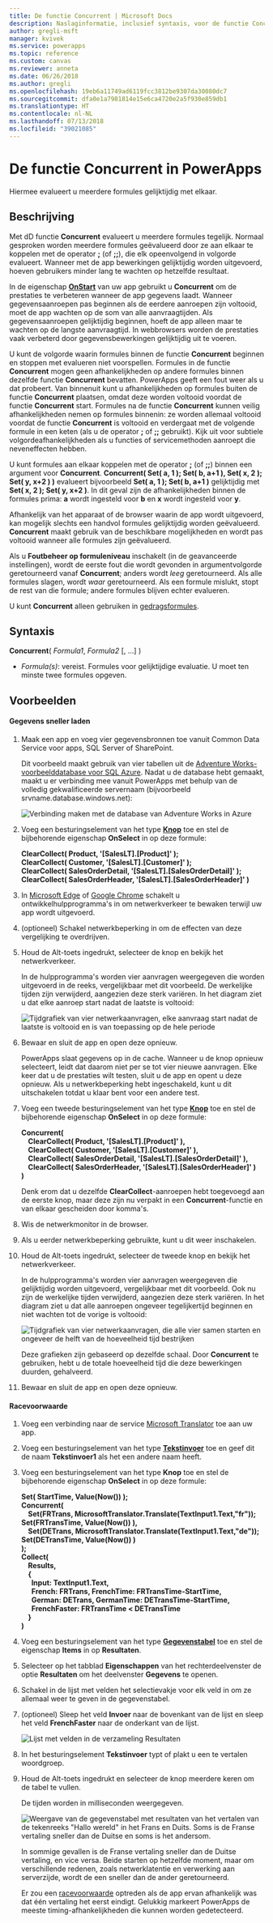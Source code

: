 ```yaml
---
title: De functie Concurrent | Microsoft Docs
description: Naslaginformatie, inclusief syntaxis, voor de functie Concurrent in PowerApps
author: gregli-msft
manager: kvivek
ms.service: powerapps
ms.topic: reference
ms.custom: canvas
ms.reviewer: anneta
ms.date: 06/26/2018
ms.author: gregli
ms.openlocfilehash: 19eb6a11749ad6119fcc3812be9307da30080dc7
ms.sourcegitcommit: dfa0e1a7981814e15e6ca4720e2a5f930e859db1
ms.translationtype: HT
ms.contentlocale: nl-NL
ms.lasthandoff: 07/13/2018
ms.locfileid: "39021085"
---
```

# <a name="concurrent-function-in-powerapps"></a>De functie Concurrent in PowerApps
Hiermee evalueert u meerdere formules gelijktijdig met elkaar.

## <a name="description"></a>Beschrijving
Met dD functie **Concurrent** evalueert u meerdere formules tegelijk. Normaal gesproken worden meerdere formules geëvalueerd door ze aan elkaar te koppelen met de operator [**;**](operators.md) (of [**;;**](operators.md)), die elk opeenvolgend in volgorde evalueert. Wanneer met de app bewerkingen gelijktijdig worden uitgevoerd, hoeven gebruikers minder lang te wachten op hetzelfde resultaat.

In de eigenschap [**OnStart**](../controls/control-screen.md) van uw app gebruikt u **Concurrent** om de prestaties te verbeteren wanneer de app gegevens laadt. Wanneer gegevensaanroepen pas beginnen als de eerdere aanroepen zijn voltooid, moet de app wachten op de som van alle aanvraagtijden. Als gegevensaanroepen gelijktijdig beginnen, hoeft de app alleen maar te wachten op de langste aanvraagtijd. In webbrowsers worden de prestaties vaak verbeterd door gegevensbewerkingen gelijktijdig uit te voeren.

U kunt de volgorde waarin formules binnen de functie **Concurrent** beginnen en stoppen met evalueren niet voorspellen. Formules in de functie **Concurrent** mogen geen afhankelijkheden op andere formules binnen dezelfde functie **Concurrent** bevatten. PowerApps geeft een fout weer als u dat probeert. Van binnenuit kunt u afhankelijkheden op formules buiten de functie **Concurrent** plaatsen, omdat deze worden voltooid voordat de functie **Concurrent** start. Formules na de functie **Concurrent** kunnen veilig afhankelijkheden nemen op formules binnenin: ze worden allemaal voltooid voordat de functie **Concurrent** is voltooid en verdergaat met de volgende formule in een keten (als u de operator **;** of **;;** gebruikt). Kijk uit voor subtiele volgordeafhankelijkheden als u functies of servicemethoden aanroept die neveneffecten hebben.

U kunt formules aan elkaar koppelen met de operator **;** (of **;;**) binnen een argument voor **Concurrent**. **Concurrent( Set( a, 1 ); Set( b, a+1 ), Set( x, 2 ); Set( y, x+2 ) )** evalueert bijvoorbeeld **Set( a, 1 ); Set( b, a+1 )** gelijktijdig met **Set( x, 2 ); Set( y, x+2 )**. In dit geval zijn de afhankelijkheden binnen de formules prima: **a** wordt ingesteld voor **b** en **x** wordt ingesteld voor **y**.

Afhankelijk van het apparaat of de browser waarin de app wordt uitgevoerd, kan mogelijk slechts een handvol formules gelijktijdig worden geëvalueerd. **Concurrent** maakt gebruik van de beschikbare mogelijkheden en wordt pas voltooid wanneer alle formules zijn geëvalueerd.

Als u **Foutbeheer op formuleniveau** inschakelt (in de geavanceerde instellingen), wordt de eerste fout die wordt gevonden in argumentvolgorde geretourneerd vanaf **Concurrent**; anders wordt *leeg* geretourneerd. Als alle formules slagen, wordt *waar* geretourneerd. Als een formule mislukt, stopt de rest van die formule; andere formules blijven echter evalueren.

U kunt **Concurrent** alleen gebruiken in [gedragsformules](../working-with-formulas-in-depth.md).

## <a name="syntax"></a>Syntaxis
**Concurrent**( *Formula1*, *Formula2* [, ...] )

* *Formula(s)*: vereist. Formules voor gelijktijdige evaluatie. U moet ten minste twee formules opgeven.

## <a name="examples"></a>Voorbeelden

#### <a name="loading-data-faster"></a>Gegevens sneller laden

1. Maak een app en voeg vier gegevensbronnen toe vanuit Common Data Service voor apps, SQL Server of SharePoint. 

    Dit voorbeeld maakt gebruik van vier tabellen uit de [Adventure Works-voorbeelddatabase voor SQL Azure](https://docs.microsoft.com/azure/sql-database/sql-database-get-started-portal). Nadat u de database hebt gemaakt, maakt u er verbinding mee vanuit PowerApps met behulp van de volledig gekwalificeerde servernaam (bijvoorbeeld srvname.database.windows.net):

    ![Verbinding maken met de database van Adventure Works in Azure](media/function-concurrent/connect-database.png)

2. Voeg een besturingselement van het type **[Knop](../controls/control-button.md)** toe en stel de bijbehorende eigenschap **OnSelect** in op deze formule:

    **ClearCollect( Product, '[SalesLT].[Product]' );<br> ClearCollect( Customer, '[SalesLT].[Customer]' );<br> ClearCollect( SalesOrderDetail, '[SalesLT].[SalesOrderDetail]' );<br> ClearCollect( SalesOrderHeader, '[SalesLT].[SalesOrderHeader]' )**

3. In [Microsoft Edge](https://docs.microsoft.com/en-us/microsoft-edge/devtools-guide/network) of [Google Chrome](https://developers.google.com/web/tools/chrome-devtools/network-performance/) schakelt u ontwikkelhulpprogramma's in om netwerkverkeer te bewaken terwijl uw app wordt uitgevoerd.

1. (optioneel) Schakel netwerkbeperking in om de effecten van deze vergelijking te overdrijven.

4. Houd de Alt-toets ingedrukt, selecteer de knop en bekijk het netwerkverkeer.

    In de hulpprogramma's worden vier aanvragen weergegeven die worden uitgevoerd in de reeks, vergelijkbaar met dit voorbeeld.  De werkelijke tijden zijn verwijderd, aangezien deze sterk variëren.  In het diagram ziet u dat elke aanroep start nadat de laatste is voltooid:

    ![Tijdgrafiek van vier netwerkaanvragen, elke aanvraag start nadat de laatste is voltooid en is van toepassing op de hele periode](media/function-concurrent/chained-network.png)

5. Bewaar en sluit de app en open deze opnieuw.

    PowerApps slaat gegevens op in de cache. Wanneer u de knop opnieuw selecteert, leidt dat daarom niet per se tot vier nieuwe aanvragen. Elke keer dat u de prestaties wilt testen, sluit u de app en opent u deze opnieuw. Als u netwerkbeperking hebt ingeschakeld, kunt u dit uitschakelen totdat u klaar bent voor een andere test.

1. Voeg een tweede besturingselement van het type **[Knop](../controls/control-button.md)** toe en stel de bijbehorende eigenschap **OnSelect** in op deze formule:

    **Concurrent(<br> &nbsp;&nbsp;&nbsp;&nbsp;ClearCollect( Product, '[SalesLT].[Product]' ),<br> &nbsp;&nbsp;&nbsp;&nbsp;ClearCollect( Customer, '[SalesLT].[Customer]' ),<br> &nbsp;&nbsp;&nbsp;&nbsp;ClearCollect( SalesOrderDetail, '[SalesLT].[SalesOrderDetail]' ),<br> &nbsp;&nbsp;&nbsp;&nbsp;ClearCollect( SalesOrderHeader, '[SalesLT].[SalesOrderHeader]' )<br> )**

    Denk erom dat u dezelfde **ClearCollect**-aanroepen hebt toegevoegd aan de eerste knop, maar deze zijn nu verpakt in een **Concurrent**-functie en van elkaar gescheiden door komma's.

2. Wis de netwerkmonitor in de browser.

1. Als u eerder netwerkbeperking gebruikte, kunt u dit weer inschakelen.

3. Houd de Alt-toets ingedrukt, selecteer de tweede knop en bekijk het netwerkverkeer.

    In de hulpprogramma's worden vier aanvragen weergegeven die gelijktijdig worden uitgevoerd, vergelijkbaar met dit voorbeeld.  Ook nu zijn de werkelijke tijden verwijderd, aangezien deze sterk variëren.  In het diagram ziet u dat alle aanroepen ongeveer tegelijkertijd beginnen en niet wachten tot de vorige is voltooid:

    ![Tijdgrafiek van vier netwerkaanvragen, die alle vier samen starten en ongeveer de helft van de hoeveelheid tijd bestrijken](media/function-concurrent/concurrent-network.png)

    Deze grafieken zijn gebaseerd op dezelfde schaal. Door **Concurrent** te gebruiken, hebt u de totale hoeveelheid tijd die deze bewerkingen duurden, gehalveerd. 

5. Bewaar en sluit de app en open deze opnieuw.

#### <a name="race-condition"></a>Racevoorwaarde

1. Voeg een verbinding naar de service [Microsoft Translator](../connections/connection-microsoft-translator.md) toe aan uw app.

2. Voeg een besturingselement van het type [**Tekstinvoer**](../controls/control-text-input.md) toe en geef dit de naam **Tekstinvoer1** als het een andere naam heeft.

3. Voeg een besturingselement van het type **Knop** toe en stel de bijbehorende eigenschap **OnSelect** in op deze formule:

    **Set( StartTime, Value(Now()) );<br> Concurrent(<br> &nbsp;&nbsp;&nbsp;&nbsp;Set(FRTrans, MicrosoftTranslator.Translate(TextInput1.Text,"fr")); Set(FRTransTime, Value(Now()) ),<br> &nbsp;&nbsp;&nbsp;&nbsp;Set(DETrans, MicrosoftTranslator.Translate(TextInput1.Text,"de")); Set(DETransTime, Value(Now()) )<br> ); <br> Collect( <br> &nbsp;&nbsp;&nbsp;&nbsp;Results, <br> &nbsp;&nbsp;&nbsp;&nbsp;{<br> &nbsp;&nbsp;&nbsp;&nbsp;&nbsp;&nbsp;Input: TextInput1.Text, <br> &nbsp;&nbsp;&nbsp;&nbsp;&nbsp;&nbsp;French: FRTrans, FrenchTime: FRTransTime-StartTime,<br> &nbsp;&nbsp;&nbsp;&nbsp;&nbsp;&nbsp;German: DETrans, GermanTime: DETransTime-StartTime,<br> &nbsp;&nbsp;&nbsp;&nbsp;&nbsp;&nbsp;FrenchFaster: FRTransTime < DETransTime <br> &nbsp;&nbsp;&nbsp;&nbsp;}<br> )**

4. Voeg een besturingselement van het type [**Gegevenstabel**](../controls/control-data-table.md) toe en stel de eigenschap **Items** in op **Resultaten**.

1. Selecteer op het tabblad **Eigenschappen** van het rechterdeelvenster de optie **Resultaten** om het deelvenster **Gegevens** te openen.

1. Schakel in de lijst met velden het selectievakje voor elk veld in om ze allemaal weer te geven in de gegevenstabel.

1. (optioneel) Sleep het veld **Invoer** naar de bovenkant van de lijst en sleep het veld **FrenchFaster** naar de onderkant van de lijst.

    ![Lijst met velden in de verzameling Resultaten](media/function-concurrent/field-list.png) 

6. In het besturingselement **Tekstinvoer** typt of plakt u een te vertalen woordgroep.

7. Houd de Alt-toets ingedrukt en selecteer de knop meerdere keren om de tabel te vullen.

    De tijden worden in milliseconden weergegeven.
  
    ![Weergave van de gegevenstabel met resultaten van het vertalen van de tekenreeks "Hallo wereld" in het Frans en Duits. Soms is de Franse vertaling sneller dan de Duitse en soms is het andersom.](media/function-concurrent/race-condition.png) 

    In sommige gevallen is de Franse vertaling sneller dan de Duitse vertaling, en vice versa. Beide starten op hetzelfde moment, maar om verschillende redenen, zoals netwerklatentie en verwerking aan serverzijde, wordt de een sneller dan de ander geretourneerd.

    Er zou een [racevoorwaarde](https://en.wikipedia.org/wiki/Race_condition) optreden als de app ervan afhankelijk was dat één vertaling het eerst eindigt. Gelukkig markeert PowerApps de meeste timing-afhankelijkheden die kunnen worden gedetecteerd.
